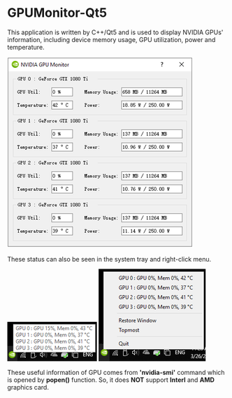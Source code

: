 GPUMonitor-Qt5
==========

This application is written by C++/Qt5 and is used to display NVIDIA GPUs' information, including device memory usage, GPU utilization, power and temperature.

![Software interface](GUI.png)

These status can also be seen in the system tray and right-click menu.

![SystemTray](SystemTray.png)
![ContextMenu](ContextMenu.png)

These useful information of GPU comes from **'nvidia-smi'** command which is opened by **popen()** function. So, it does **NOT** support **Interl** and **AMD** graphics card.
